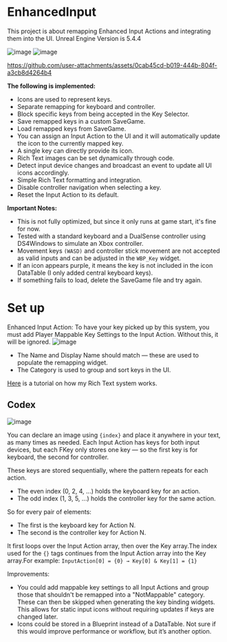 # EnhancedInput
This project is about remapping Enhanced Input Actions and integrating them into the UI. Unreal Engine Version is 5.4.4

![image](https://github.com/user-attachments/assets/1391e2dc-d435-469a-96cf-0a9aed83827e)
![image](https://github.com/user-attachments/assets/1d00137f-673b-44dd-9269-610b587778ed)




https://github.com/user-attachments/assets/0cab45cd-b019-444b-804f-a3cb8d4264b4

**The following is implemented:**
- Icons are used to represent keys.
- Separate remapping for keyboard and controller.
- Block specific keys from being accepted in the Key Selector.
- Save remapped keys in a custom SaveGame.
- Load remapped keys from SaveGame.
- You can assign an Input Action to the UI and it will automatically update the icon to the currently mapped key.
- A single key can directly provide its icon.
- Rich Text images can be set dynamically through code.
- Detect input device changes and broadcast an event to update all UI icons accordingly.
- Simple Rich Text formatting and integration.
- Disable controller navigation when selecting a key.
- Reset the Input Action to its default.

**Important Notes:**

- This is not fully optimized, but since it only runs at game start, it's fine for now.
- Tested with a standard keyboard and a DualSense controller using DS4Windows to simulate an Xbox controller.
- Movement keys ``(WASD)`` and controller stick movement are not accepted as valid inputs and can be adjusted in the ``WBP_Key`` widget.
- If an icon appears purple, it means the key is not included in the icon DataTable (I only added central keyboard keys).
- If something fails to load, delete the SaveGame file and try again.

# Set up

Enhanced Input Action:
To have your key picked up by this system, you must add Player Mappable Key Settings to the Input Action. Without this, it will be ignored.
![image](https://github.com/user-attachments/assets/9349873f-0b69-4883-b07b-6a6c89022b4b)

- The Name and Display Name should match — these are used to populate the remapping widget.
- The Category is used to group and sort keys in the UI.

[Here](https://dev.epicgames.com/community/learning/tutorials/oWne/unreal-engine-add-images-dynamically-to-rich-text-over-code) is a tutorial on how my Rich Text system works.

## Codex
![image](https://github.com/user-attachments/assets/613f4c5f-7314-4631-8782-3f86aec8cfff)

You can declare an image using ``{index}`` and place it anywhere in your text, as many times as needed. Each Input Action has keys for both input devices, but each FKey only stores one key — so the first key is for keyboard, the second for controller.

These keys are stored sequentially, where the pattern repeats for each action.
- The even index (0, 2, 4, ...) holds the keyboard key for an action.
- The odd index (1, 3, 5, ...) holds the controller key for the same action.

So for every pair of elements:
- The first is the keyboard key for Action N.
- The second is the controller key for Action N.

It first loops over the Input Action array, then over the Key array.The index used for the ``{}`` tags continues from the Input Action array into the Key array.For example: ``InputAction[0] = {0} → Key[0] & Key[1] = {1}``



Improvements:
- You could add mappable key settings to all Input Actions and group those that shouldn't be remapped into a "NotMappable" category. These can then be skipped when generating the key binding widgets. This allows for static input icons without requiring updates if keys are changed later.
- Icons could be stored in a Blueprint instead of a DataTable. Not sure if this would improve performance or workflow, but it’s another option.

